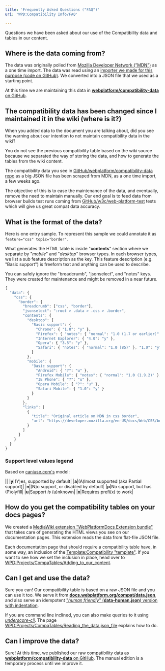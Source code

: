 ```yaml
---
title: 'Frequently Asked Questions ("FAQ")'
uri: 'WPD:Compatibility Info/FAQ'

---
```

Questions we have been asked about our use of the Compatibility data and tables in our content.

## Where is the data coming from?

The data was originally polled from [Mozilla Developer Network ("MDN")](http://developer.mozilla.org) as a one time import. The data was read using an [importer we made for this purpose (code on GitHub)](https://github.com/webplatform/mdn-compat-importer). We converted into a JSON file that we used as a starting point.

At this time we are maintaining this data in [**webplatform/compatibility-data** on GitHub](https://github.com/webplatform/compatibility-data).

## The compatibility data has been changed since I maintained it in the wiki (where is it?)

When you added data to the document you are talking about, did you see the warning about our intention to not maintain compatibility data in the wiki?

You do not see the previous compatibility table based on the wiki source because we separated the way of storing the data, and how to generate the tables from the wiki content.

The compatibility data you see in [GitHub/webplatform/compatibility-data repo](https://github.com/webplatform/compatibility-data) as a big JSON file has been scraped from MDN, as a one time import, a few weeks ago.

The objective of this is to ease the maintenance of the data, and eventually, remove the need to maintain manually. Our end goal is to feed data from browser builds test runs coming from [GitHub/w3c/web-platform-test](https://github.com/w3c/web-platform-test) tests which will give us great compat data accuracy.

## What is the format of the data?

Here is one entry sample. To represent this sample we could annotate it as `feature="css" topic="border"`.

What generates the HTML table is inside "**contents**" section where we separate by "*mobile*" and "*desktop*" browser types. In each browser types, we list a sub feature description as the key. This feature description (e.g. "Basic support") is freeform text and anything can be used to describe.

You can safely ignore the "breadcrumb", "jsonselect", and "notes" keys. They were created for maintenance and might be removed in a near future.

``` js
{
  "data": {
    "css": {
      "border": {
        "breadcrumb": ["css", "border"],
        "jsonselect": ":root > .data > .css > .border",
        "contents": {
          "desktop": {
            "Basic support": {
              "Chrome": { "1.0": "y" },
              "Firefox": { "notes": { "normal": "1.0 (1.7 or earlier)" }, "1.0": "y" },
              "Internet Explorer": { "4.0": "y" },
              "Opera": { "3.5": "y" },
              "Safari": { "notes": { "normal": "1.0 (85)" }, "1.0": "y" }
            }
          },
          "mobile": {
            "Basic support": {
              "Android": { "?": "u" },
              "Firefox Mobile": { "notes": { "normal": "1.0 (1.9.2)" }, "1.0": "y" },
              "IE Phone": { "?": "u" },
              "Opera Mobile": { "?": "u" },
              "Safari Mobile": { "1.0": "y" }
            }
          }
        },
        "links": [
          {
            "title": "Original article on MDN in css border",
            "url": "https://developer.mozilla.org/en-US/docs/Web/CSS/border"
          }
        ]
      }
    }
  }
}
```

### Support level values legend

Based on [caniuse.com's](https://github.com/Fyrd/caniuse/blob/master/CONTRIBUTING.md#supported-changes) model:

||
|**y**|(Y)es, supported by default|
|**a**|(A)lmost supported (aka Partial support)|
|**n**|(N)o support, or disabled by default|
|**p**|No support, but has (P)olyfill|
|**u**|Support *is* (u)nknown|
|**x**|Requires prefi(x) to work|

## How do you get the compatibility tables on your docs pages?

We created a [MediaWiki extension "WebPlatformDocs Extension bundle"](/WPD:Infrastructure/Components/WebPlatformDocsExtensionBundle) that takes care of generating the HTML views you see on our documentation pages. This extension reads the data from flat-file JSON file.

Each documentation page that should require a compatibility table have, in some way, an inclusion of the [Template:Compatibility "template"](http://docs.webplatform.org/wiki/Template:Compatibility). If you want to see how we set the inclusion in place, head over to [WPD:Projects/CompaTables/Adding\_to\_our\_content](/WPD:Projects/CompaTables/Adding_to_our_content).

## Can I get and use the data?

Sure you can! Our compatibility table is based on a raw JSON file and you can use it too. We serve it from [**docs.webplatform.org/compat/data.json**](http://docs.webplatform.org/compat/data.json), and also serve an idempotent ["*human friendly*" (**data-human.json**) version with indentation](http://docs.webplatform.org/compat/data.json).

If you are command line inclined, you can also make queries to it using *[underscore-cli](https://github.com/ddopson/underscore-cli)*. The page [WPD:Projects/CompaTables/Reading\_the\_data.json\_file](/WPD:Projects/CompaTables/Reading_the_data.json_file) explains how to do.

## Can I improve the data?

Sure! At this time, we published our raw compatibility data as [**webplatform/compatibility-data** on GitHub](https://github.com/webplatform/compatibility-data). The manual edition is a temporary process until we improve it.
